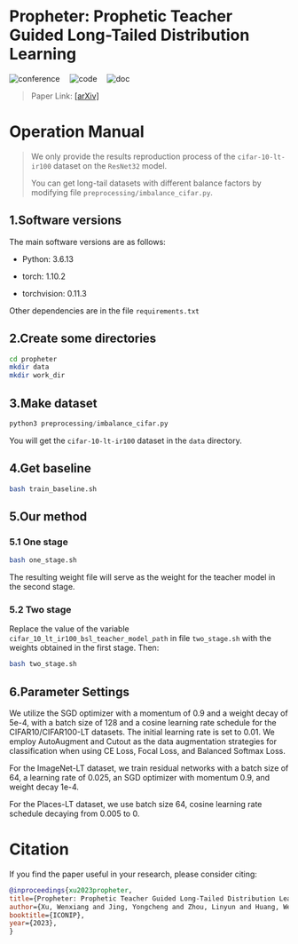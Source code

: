 Propheter: Prophetic Teacher Guided Long-Tailed Distribution Learning
========

![conference](https://img.shields.io/badge/Conference-ICONIP_2023-ff69b4)
&emsp;![code](https://img.shields.io/badge/Code-Official-brightgreen)
&emsp;![doc](https://img.shields.io/badge/Docs-Latest-orange)

> Paper Link: [[arXiv]](https://arxiv.org/abs/2304.04135)

# Operation Manual

> We only provide the results reproduction process of the `cifar-10-lt-ir100` dataset on the `ResNet32` model.
>
> You can get long-tail datasets with different balance factors by modifying file `preprocessing/imbalance_cifar.py`.

## 1.Software versions

The main software versions are as follows:

- Python: 3.6.13

- torch: 1.10.2

- torchvision: 0.11.3

Other dependencies are in the file `requirements.txt`

## 2.Create some directories

```bash
cd propheter
mkdir data
mkdir work_dir
```

## 3.Make dataset

```python
python3 preprocessing/imbalance_cifar.py
```

You will get the `cifar-10-lt-ir100` dataset in the `data` directory.

## 4.Get baseline

```bash
bash train_baseline.sh
```

## 5.Our method

### 5.1 One stage

```bash
bash one_stage.sh
```

The resulting weight file will serve as the weight for the teacher model in the second stage.

### 5.2 Two stage

Replace the value of the variable `cifar_10_lt_ir100_bsl_teacher_model_path` in file `two_stage.sh` with the weights obtained in the first stage. Then:

```bash
bash two_stage.sh
```

## 6.Parameter Settings

We utilize the SGD optimizer with a momentum of 0.9 and a weight decay of 5e-4, 
with a batch size of 128 and a cosine learning rate schedule for the CIFAR10/CIFAR100-LT datasets. 
The initial learning rate is set to 0.01. We employ AutoAugment and Cutout as the data augmentation strategies 
for classification when using CE Loss, Focal Loss, and Balanced Softmax Loss. 

For the ImageNet-LT dataset, we train residual networks with a batch size of 64, a learning rate of 0.025, 
an SGD optimizer with momentum 0.9, and weight decay 1e-4. 

For the Places-LT dataset, we use batch size 64, cosine learning rate schedule decaying from 0.005 to 0. 

# Citation

If you find the paper useful in your research, please consider citing:

```bibtex
@inproceedings{xu2023propheter,
title={Propheter: Prophetic Teacher Guided Long-Tailed Distribution Learning},
author={Xu, Wenxiang and Jing, Yongcheng and Zhou, Linyun and Huang, Wenqi and Cheng, Lechao and Feng, Zunlei and Song, Mingli},
booktitle={ICONIP},
year={2023},
}
```

